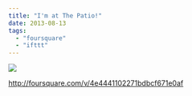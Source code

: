 ```yaml
---
title: "I'm at The Patio!"
date: 2013-08-13
tags: 
  - "foursquare"
  - "ifttt"
---
```


![](images/staticmap?center=37.44511472854652,-122.16391965345036&zoom=16&size=710x440&maptype=roadmap&sensor=false&markers=color:red%7C37.44511472854652,-122.16391965345036)  
  
http://foursquare.com/v/4e4441102271bdbcf671e0af
